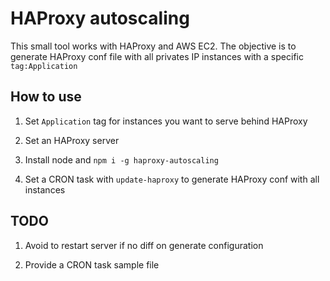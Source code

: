 # HAProxy autoscaling

This small tool works with HAProxy and AWS EC2. The objective is to generate HAProxy conf file with all privates IP instances with a specific `tag:Application`

## How to use

1. Set `Application` tag for instances you want to serve behind HAProxy

1. Set an HAProxy server

1. Install node and `npm i -g haproxy-autoscaling`

1. Set a CRON task with `update-haproxy` to generate HAProxy conf with all instances

## TODO

1. Avoid to restart server if no diff on generate configuration

1. Provide a CRON task sample file
